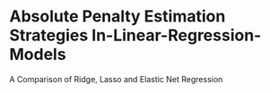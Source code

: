 # Absolute Penalty Estimation Strategies In-Linear-Regression-Models
A Comparison of Ridge, Lasso and Elastic Net Regression
